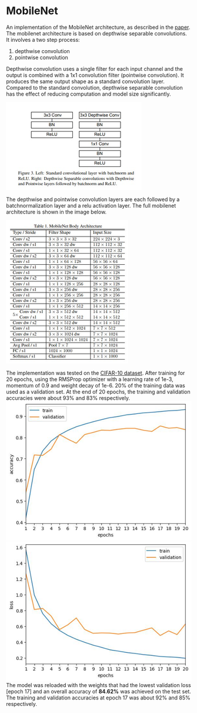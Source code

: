 # MobileNet

An implementation of the MobileNet architecture, as described in the [paper](https://arxiv.org/pdf/1704.04861v1.pdf). <br>
The mobilenet architecture is based on depthwise separable convolutions. It involves a two step process:
  1. depthwise convolution
  2. pointwise convolution
  
Depthwise convolution uses a single filter for each input channel and the output is combined with a 1x1 convolution filter (pointwise convolution). It produces the same output shape as a standard convolution layer. <br>
Compared to the standard convolution, depthwise separable convolution has the effect of reducing computation and model size significantly.

<img src="assets/standard_DS_convolutions.jpg">

The depthwise and pointwise convolution layers are each followed by a batchnormalization layer and a relu activation layer.
The full mobilenet architecture is shown in the image below. <br>

<img src="assets/mobilenet.jpg">

The implementation was tested on the [CIFAR-10 dataset](https://www.cs.toronto.edu/~kriz/cifar.html).
After training for 20 epochs, using the RMSProp optimizer with a learning rate of 1e-3, momentum of 0.9 and weight decay of 1e-6.
20% of the training data was used as a validation set. At the end of 20 epochs, the training and validation accuracies were about 93% and 83% respectively. 
<img src="assets/accuracy.jpg"> <img src="assets/loss.jpg">
The model was reloaded with the weights that had the lowest validation loss [epoch 17] and an overall accuracy of <b>84.62%</b> was achieved on the test set.
The training and validation accuracies at epoch 17 was about 92% and 85% respectively.
